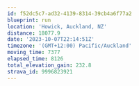 ```yaml
---
id: f52dc5c7-ad32-4139-8314-39cb4a6f77a2
blueprint: run
location: 'Howick, Auckland, NZ'
distance: 18077.9
date: '2023-10-07T22:14:51Z'
timezone: '(GMT+12:00) Pacific/Auckland'
moving_time: 7377
elapsed_time: 8126
total_elevation_gain: 232.8
strava_id: 9996823921
---
```

